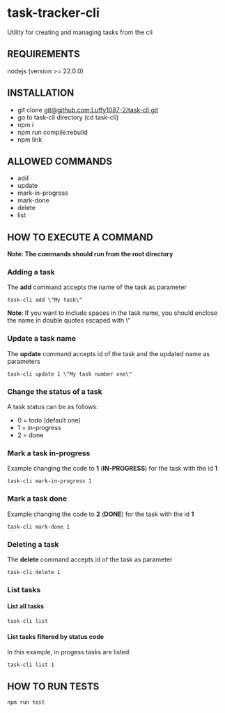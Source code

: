# task-tracker-cli

Utility for creating and managing tasks from the cli

## REQUIREMENTS
nodejs (version >= 22.0.0)

## INSTALLATION
- git clone [git@github.com:Luffy1087-2/task-cli.git](git@github.com:Luffy1087-2/task-cli.git)
- go to task-cli directory (cd task-cli)
- npm i
- npm run compile:rebuild
- npm link

## ALLOWED COMMANDS
- add
- update
- mark-in-progress
- mark-done
- delete
- list

## HOW TO EXECUTE A COMMAND

**Note: The commands should run from the root directory**

### Adding a task

The **add** command accepts the name of the task as parameter

`task-cli add \"My task\"`

**Note**: If you want to include spaces in the task name, you should enclose the name in double quotes escaped with \\"

### Update a task name

The **update** command accepts id of the task and the updated name as parameters

`task-cli update 1 \"My task number one\"`

### Change the status of a task

A task status can be as follows:
- 0 = todo (default one)
- 1 = in-progress
- 2 = done

### Mark a task in-progress

Example changing the code to **1** (**IN-PROGRESS**) for the task with the id **1**

`task-cli mark-in-progress 1`

### Mark a task done

Example changing the code to **2** (**DONE**) for the task with the id **1**

`task-cli mark-done 1`

### Deleting a task

The **delete** command accepts id of the task as parameter

`task-cli delete 1`

### List tasks

#### List all tasks

`task-cli list`

#### List tasks filtered by status code

In this example, in progess tasks are listed:

`task-cli list 1`

## HOW TO RUN TESTS

`npm run test`
